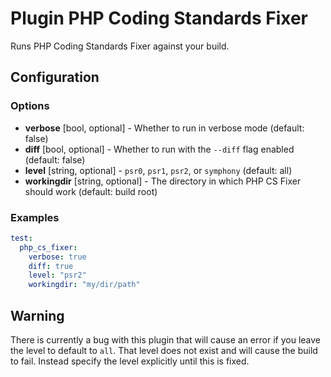 Plugin PHP Coding Standards Fixer
=================================

Runs PHP Coding Standards Fixer against your build.

Configuration
-------------

### Options

* **verbose** [bool, optional] - Whether to run in verbose mode (default: false)
* **diff** [bool, optional] - Whether to run with the `--diff` flag enabled (default: false)
* **level** [string, optional] - `psr0`, `psr1`, `psr2`, or `symphony` (default: all)
* **workingdir** [string, optional] - The directory in which PHP CS Fixer should work (default: build root)

### Examples

```yml
test:
  php_cs_fixer:
    verbose: true
    diff: true
    level: "psr2"
    workingdir: "my/dir/path"
```

Warning
-------

There is currently a bug with this plugin that will cause an error if you leave the level to default to `all`. That level does not exist and will cause the build to fail. Instead specify the level explicitly until this is fixed.
